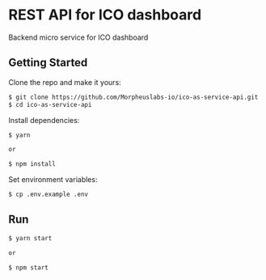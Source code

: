 # REST API for ICO dashboard

Backend micro service for ICO dashboard

## Getting Started

Clone the repo and make it yours:

```bash
$ git clone https://github.com/Morpheuslabs-io/ico-as-service-api.git
$ cd ico-as-service-api
```

Install dependencies:

```bash
$ yarn

or

$ npm install

```

Set environment variables:

```bash
$ cp .env.example .env
```

## Run

```bash
$ yarn start

or

$ npm start
```
